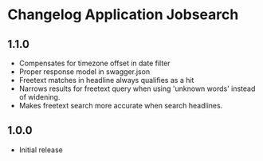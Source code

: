 Changelog Application Jobsearch
===============================

## 1.1.0
* Compensates for timezone offset in date filter    
* Proper response model in swagger.json
* Freetext matches in headline always qualifies as a hit
* Narrows results for freetext query when using 'unknown words' instead of widening.
* Makes freetext search more accurate when search headlines.

## 1.0.0
* Initial release
